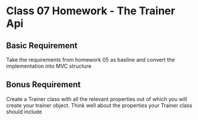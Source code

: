 # Class 07 Homework - The Trainer Api

## Basic Requirement

Take the requirements from homework 05 as basline and convert the implementation into MVC structure

## Bonus Requirement

Create a Trainer class with all the relevant properties out of which you will create your trainer object.
Think well about the properties your Trainer class should include
